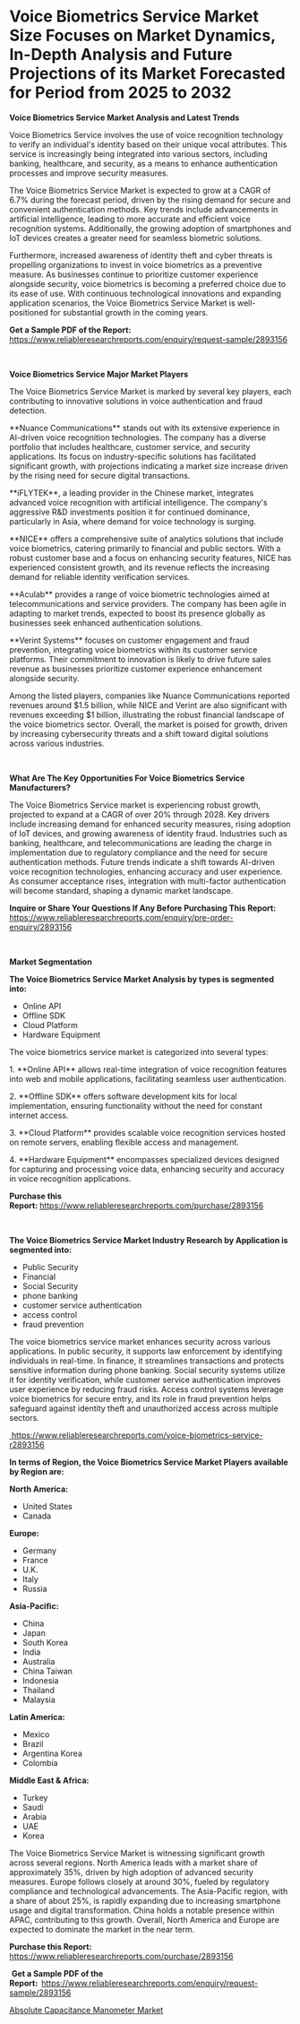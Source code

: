 <p><h1>Voice Biometrics Service Market Size Focuses on Market Dynamics, In-Depth Analysis and Future Projections of its Market Forecasted for Period from 2025 to 2032</h1></p><p><strong>Voice Biometrics Service Market Analysis and Latest Trends</strong></p>
<p><p>Voice Biometrics Service involves the use of voice recognition technology to verify an individual's identity based on their unique vocal attributes. This service is increasingly being integrated into various sectors, including banking, healthcare, and security, as a means to enhance authentication processes and improve security measures. </p><p>The Voice Biometrics Service Market is expected to grow at a CAGR of 6.7% during the forecast period, driven by the rising demand for secure and convenient authentication methods. Key trends include advancements in artificial intelligence, leading to more accurate and efficient voice recognition systems. Additionally, the growing adoption of smartphones and IoT devices creates a greater need for seamless biometric solutions.</p><p>Furthermore, increased awareness of identity theft and cyber threats is propelling organizations to invest in voice biometrics as a preventive measure. As businesses continue to prioritize customer experience alongside security, voice biometrics is becoming a preferred choice due to its ease of use. With continuous technological innovations and expanding application scenarios, the Voice Biometrics Service Market is well-positioned for substantial growth in the coming years.</p></p>
<p><strong>Get a Sample PDF of the Report:&nbsp;</strong> <a href="https://www.reliableresearchreports.com/enquiry/request-sample/2893156?utm_campaign=2487&utm_medium=2&utm_source=Github&utm_content=ia&utm_term=15032025&utm_id=voice-biometrics-service">https://www.reliableresearchreports.com/enquiry/request-sample/2893156</a></p>
<p>&nbsp;</p>
<p><strong>Voice Biometrics Service Major Market Players</strong></p>
<p><p>The Voice Biometrics Service Market is marked by several key players, each contributing to innovative solutions in voice authentication and fraud detection. </p><p>**Nuance Communications** stands out with its extensive experience in AI-driven voice recognition technologies. The company has a diverse portfolio that includes healthcare, customer service, and security applications. Its focus on industry-specific solutions has facilitated significant growth, with projections indicating a market size increase driven by the rising need for secure digital transactions.</p><p>**iFLYTEK**, a leading provider in the Chinese market, integrates advanced voice recognition with artificial intelligence. The company's aggressive R&D investments position it for continued dominance, particularly in Asia, where demand for voice technology is surging.</p><p>**NICE** offers a comprehensive suite of analytics solutions that include voice biometrics, catering primarily to financial and public sectors. With a robust customer base and a focus on enhancing security features, NICE has experienced consistent growth, and its revenue reflects the increasing demand for reliable identity verification services.</p><p>**Aculab** provides a range of voice biometric technologies aimed at telecommunications and service providers. The company has been agile in adapting to market trends, expected to boost its presence globally as businesses seek enhanced authentication solutions.</p><p>**Verint Systems** focuses on customer engagement and fraud prevention, integrating voice biometrics within its customer service platforms. Their commitment to innovation is likely to drive future sales revenue as businesses prioritize customer experience enhancement alongside security.</p><p>Among the listed players, companies like Nuance Communications reported revenues around $1.5 billion, while NICE and Verint are also significant with revenues exceeding $1 billion, illustrating the robust financial landscape of the voice biometrics sector. Overall, the market is poised for growth, driven by increasing cybersecurity threats and a shift toward digital solutions across various industries.</p></p>
<p>&nbsp;</p>
<p><strong>What Are The Key Opportunities For Voice Biometrics Service Manufacturers?</strong></p>
<p><p>The Voice Biometrics Service market is experiencing robust growth, projected to expand at a CAGR of over 20% through 2028. Key drivers include increasing demand for enhanced security measures, rising adoption of IoT devices, and growing awareness of identity fraud. Industries such as banking, healthcare, and telecommunications are leading the charge in implementation due to regulatory compliance and the need for secure authentication methods. Future trends indicate a shift towards AI-driven voice recognition technologies, enhancing accuracy and user experience. As consumer acceptance rises, integration with multi-factor authentication will become standard, shaping a dynamic market landscape.</p></p>
<p><strong>Inquire or Share Your Questions If Any Before Purchasing This Report:</strong> <a href="https://www.reliableresearchreports.com/enquiry/pre-order-enquiry/2893156?utm_campaign=2487&utm_medium=2&utm_source=Github&utm_content=ia&utm_term=15032025&utm_id=voice-biometrics-service">https://www.reliableresearchreports.com/enquiry/pre-order-enquiry/2893156</a></p>
<p>&nbsp;</p>
<p><strong>Market Segmentation</strong></p>
<p><strong>The Voice Biometrics Service Market Analysis by types is segmented into:</strong></p>
<p><ul><li>Online API</li><li>Offline SDK</li><li>Cloud Platform</li><li>Hardware Equipment</li></ul></p>
<p><p>The voice biometrics service market is categorized into several types: </p><p>1. **Online API** allows real-time integration of voice recognition features into web and mobile applications, facilitating seamless user authentication.</p><p>2. **Offline SDK** offers software development kits for local implementation, ensuring functionality without the need for constant internet access.</p><p>3. **Cloud Platform** provides scalable voice recognition services hosted on remote servers, enabling flexible access and management.</p><p>4. **Hardware Equipment** encompasses specialized devices designed for capturing and processing voice data, enhancing security and accuracy in voice recognition applications.</p></p>
<p><strong>Purchase this Report:&nbsp;</strong><a href="https://www.reliableresearchreports.com/purchase/2893156?utm_campaign=2487&utm_medium=2&utm_source=Github&utm_content=ia&utm_term=15032025&utm_id=voice-biometrics-service">https://www.reliableresearchreports.com/purchase/2893156</a></p>
<p>&nbsp;</p>
<p><strong>The Voice Biometrics Service Market Industry Research by Application is segmented into:</strong></p>
<p><ul><li>Public Security</li><li>Financial</li><li>Social Security</li><li>phone banking</li><li>customer service authentication</li><li>access control</li><li>fraud prevention</li></ul></p>
<p><p>The voice biometrics service market enhances security across various applications. In public security, it supports law enforcement by identifying individuals in real-time. In finance, it streamlines transactions and protects sensitive information during phone banking. Social security systems utilize it for identity verification, while customer service authentication improves user experience by reducing fraud risks. Access control systems leverage voice biometrics for secure entry, and its role in fraud prevention helps safeguard against identity theft and unauthorized access across multiple sectors.</p></p>
<p><a href="https://www.reliableresearchreports.com/voice-biometrics-service-r2893156?utm_campaign=2487&utm_medium=2&utm_source=Github&utm_content=ia&utm_term=15032025&utm_id=voice-biometrics-service">&nbsp;https://www.reliableresearchreports.com/voice-biometrics-service-r2893156</a></p>
<p><strong>In terms of Region, the Voice Biometrics Service Market Players available by Region are:</strong></p>
<p>
    <p> <strong> North America: </strong>
        <ul>
            <li>United States</li>
            <li>Canada</li>
        </ul>
        </p> 
    <p> <strong> Europe: </strong>
        <ul>
            <li>Germany</li>
            <li>France</li>
            <li>U.K.</li>
            <li>Italy</li>
            <li>Russia</li>
        </ul>
        </p> 
    <p> <strong> Asia-Pacific: </strong>
        <ul>
            <li>China</li>
            <li>Japan</li>
            <li>South Korea</li>
            <li>India</li>
            <li>Australia</li>
            <li>China Taiwan</li>
            <li>Indonesia</li>
            <li>Thailand</li>
            <li>Malaysia</li>
        </ul>
        </p> 
    <p> <strong> Latin America: </strong>
        <ul>
            <li>Mexico</li>
            <li>Brazil</li>
            <li>Argentina Korea</li>
            <li>Colombia</li>
        </ul>
        </p> 
    <p> <strong> Middle East & Africa: </strong>
        <ul>
            <li>Turkey</li>
            <li>Saudi</li>
            <li>Arabia</li>
            <li>UAE</li>
            <li>Korea</li>
        </ul>
    </p>
    </p>
<p><p>The Voice Biometrics Service Market is witnessing significant growth across several regions. North America leads with a market share of approximately 35%, driven by high adoption of advanced security measures. Europe follows closely at around 30%, fueled by regulatory compliance and technological advancements. The Asia-Pacific region, with a share of about 25%, is rapidly expanding due to increasing smartphone usage and digital transformation. China holds a notable presence within APAC, contributing to this growth. Overall, North America and Europe are expected to dominate the market in the near term.</p></p>
<p><strong>Purchase this Report: </strong><a href="https://www.reliableresearchreports.com/purchase/2893156?utm_campaign=2487&utm_medium=2&utm_source=Github&utm_content=ia&utm_term=15032025&utm_id=voice-biometrics-service">https://www.reliableresearchreports.com/purchase/2893156</a></p>
<p>&nbsp;<strong>Get a Sample PDF of the Report:&nbsp;&nbsp;</strong><a href="https://www.reliableresearchreports.com/enquiry/request-sample/2893156?utm_campaign=2487&utm_medium=2&utm_source=Github&utm_content=ia&utm_term=15032025&utm_id=voice-biometrics-service">https://www.reliableresearchreports.com/enquiry/request-sample/2893156</a></p>
<p><strong></strong></p>
<p><p><a href="https://github.com/chungwimbu4/Market-Research-Report-List-1/blob/main/absolute-capacitance-manometer-market.md?utm_campaign=2487&utm_medium=2&utm_source=Github&utm_content=ia&utm_term=15032025&utm_id=voice-biometrics-service">Absolute Capacitance Manometer Market</a></p></p>